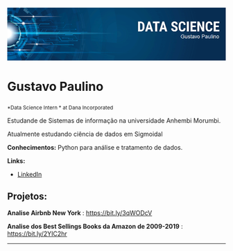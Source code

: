 
<p align="center">
  <img src="banner.png" >
</p>

# Gustavo Paulino
<sub>*Data Science Intern * at Dana Incorporated </sub>


Estudande de Sistemas de informação na universidade Anhembi Morumbi. 

Atualmente estudando ciência de dados em  Sigmoidal

**Conhecimentos:** Python para análise e tratamento de dados.

**Links:**
* [LinkedIn](https://www.linkedin.com/in/gustavo-paulino-8597a1184/)



## Projetos:
**Analise Airbnb New York** : https://bit.ly/3qWODcV

**Analise dos Best Sellings Books da Amazon de 2009-2019** : https://bit.ly/2YIC2hr


---





